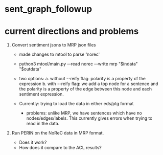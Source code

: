 # sent_graph_followup

# current directions and problems

1. Convert sentiment jsons to MRP json files
    - made changes to mtool to parse 'norec'
    - python3 mtool/main.py --read norec --write mrp "$indata" "$outdata"
    - two options:
        a. without --reify flag: polarity is a property of the expression
        b. with --reify flag: we add a top node for a sentence and the polarity is a property of the edge between this node and each sentiment expression.

    - Currently: trying to load the data in either eds/ptg format
        - problems: unlike MRP, we have sentences which have no nodes/edges/labels. This currently gives errors when trying to read in the data.

2. Run PERIN on the NoReC data in MRP format.
    - Does it work?
    - How does it compare to the ACL results?

